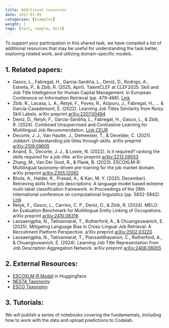 ```yaml
---
title: Additional resources
date: 2017-01-05
categories: [Examples]
weight: 3
tags: [test, sample, docs]
---
```



To support your participation in this shared task, we have compiled a list of additional resources that may be useful for understanding the task better, exploring related work, and utilizing domain-specific models.

## 1. Related papers:

- Gasco, L., Fabregat, H., García-Sardiña, L., Deniz, D., Rodrigo, A., Estrella, P., & Zbib, R. (2025, April). TalentCLEF at CLEF2025: Skill and Job Title Intelligence for Human Capital Management. In European Conference on Information Retrieval (pp. 479-486). [Link](https://doi.org/10.1007/978-3-031-88720-8_69)
- Zbib, R., Lacasa, L. A., Retyk, F., Poves, R., Aizpuru, J., Fabregat, H., ... & García-Casademont, E. (2022). Learning Job Titles Similarity from Noisy Skill Labels. arXiv preprint [arXiv:2207.00494](https://arxiv.org/abs/2207.00494)
- Deniz, D., Retyk, F., García-Sardiña, L., Fabregat, H., Gasco, L., & Zbib, R. (2024). Combined Unsupervised and Contrastive Learning for Multilingual Job Recommendation. [Link CEUR](https://ceur-ws.org/Vol-3788/RecSysHR2024-paper_3.pdf)
- Decorte, J. J., Van Hautte, J., Demeester, T., & Develder, C. (2021). Jobbert: Understanding job titles through skills. arXiv preprint [arXiv:2109.09605](https://arxiv.org/abs/2109.09605) 
- Anand, S., Decorte, J. J., & Lowie, N. (2022). Is it required? ranking the skills required for a job-title. arXiv preprint [arXiv:2212.08553](https://arxiv.org/abs/2212.08553)
- Zhang, M., Van Der Goot, R., & Plank, B. (2023). ESCOXLM-R: Multilingual taxonomy-driven pre-training for the job market domain. arXiv preprint [arXiv:2305.12092](https://arxiv.org/abs/2305.12092)
- Bhola, A., Halder, K., Prasad, A., & Kan, M. Y. (2020, December). Retrieving skills from job descriptions: A language model based extreme multi-label classification framework. In Proceedings of the 28th international conference on computational linguistics (pp. 5832-5842). [Link](https://aclanthology.org/2020.coling-main.513/)
- Retyk, F., Gasco, L., Carrino, C. P., Deniz, D., & Zbib, R. (2024). MELO: An Evaluation Benchmark for Multilingual Entity Linking of Occupations. arXiv preprint [arXiv:2410.08319](https://arxiv.org/abs/2410.08319).
- Laosaengpha, N., Tativannarat, T., Rutherford, A., & Chuangsuwanich, E. (2025). Mitigating Language Bias in Cross-Lingual Job Retrieval: A Recruitment Platform Perspective. arXiv preprint [arXiv:2502.03220](https://arxiv.org/abs/2502.03220)
- Laosaengpha, N., Tativannarat, T., Piansaddhayanon, C., Rutherford, A., & Chuangsuwanich, E. (2024). Learning Job Title Representation from Job Description Aggregation Network. arXiv preprint [arXiv:2406.08055](https://arxiv.org/abs/2406.08055)


## 2. External Resources: 

- [ESCOXLM-R Model](https://huggingface.co/jjzha/esco-xlm-roberta-large) in Huggingface 
- [NESTA Taxonomy](https://github.com/nestauk/skills-taxonomy-v2)
- [ESCO Taxonomy](https://esco.ec.europa.eu/en/use-esco/download)

## 3. Tutorials: 

We will publish a series of notebooks covering the fundamentals, including how to work with the data and upload predictions to Codalab.



